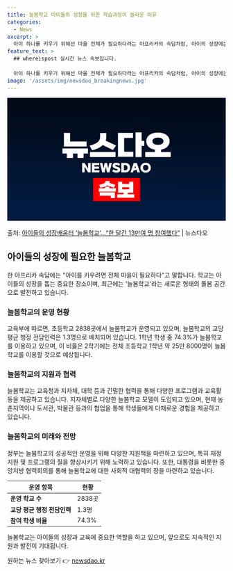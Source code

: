 ```yaml
---
title: 늘봄학교 아이들의 성장을 위한 학습과정이 놀라운 이유
categories:
  - News
excerpt: >
  아이 하나를 키우기 위해선 마을 전체가 필요하다라는 아프리카의 속담처럼, 아이의 성장에는 공동체의 힘이 필요…
feature_text: >
  ## whereispost 실시간 뉴스 속보입니다.

  아이 하나를 키우기 위해선 마을 전체가 필요하다라는 아프리카의 속담처럼, 아이의 성장에는 공동체의 힘이 필요…
image: '/assets/img/newsdao_breakingnews.jpg'
---
```


![뉴스다오 속보](/assets/img/newsdao_breakingnews.jpg)

<p>출처: <a href="https://newsdao.kr/3581" rel="dofollow">아이들의 성장배움터 ‘늘봄학교’…“한 달간 13만여 명 참여했다”</a> | 뉴스다오</p>

<h2 data-ke-size="size26">아이들의 성장에 필요한 늘봄학교</h2>
<p data-ke-size="size16">한 아프리카 속담에는 "아이를 키우려면 전체 마을이 필요하다"고 말합니다. 학교는 아이들의 성장을 돕는 중요한 장소이며, 최근에는 '늘봄학교'라는 새로운 형태의 돌봄 공간으로 발전하고 있습니다.</p>

<h3 data-ke-size="size24">늘봄학교의 운영 현황</h3>
<p data-ke-size="size16">교육부에 따르면, 초등학교 2838곳에서 늘봄학교가 운영되고 있으며, 늘봄학교의 교당 평균 행정 전담인력은 1.3명으로 배치되어 있습니다. 1학년 학생 중 74.3%가 늘봄학교를 이용하고 있으며, 이 비율은 2학기에는 전체 초등학교 1학년 약 25만 8000명이 늘봄학교를 이용할 것으로 예상됩니다.</p>

<h3 data-ke-size="size24">늘봄학교의 지원과 협력</h3>
<p data-ke-size="size16">늘봄학교는 교육청과 지자체, 대학 등과 긴밀한 협력을 통해 다양한 프로그램과 교육활동을 제공하고 있습니다. 지자체별로 다양한 늘봄학교 모델이 도입되고 있으며, 현재 농촌지역이나 도서관, 박물관 등과의 협업을 통해 학생들에게 다채로운 경험을 제공하고 있습니다.</p>

<h3 data-ke-size="size24">늘봄학교의 미래와 전망</h3>
<p data-ke-size="size16">정부는 늘봄학교의 성공적인 운영을 위해 다양한 지원책을 마련하고 있으며, 특히 재정 지원 및 프로그램의 질을 향상시키기 위해 노력하고 있습니다. 또한, 대통령을 비롯한 중앙지방 협력회의를 통해 늘봄학교에 대한 사회적 대협력의 장을 마련하고 있습니다.</p>

<table>
	<thead>
		<tr>
			<th>운영 항목</th>
			<th>현황</th>
		</tr>
	</thead>
	<tbody>
		<tr>
			<td><b>운영 학교 수</b></td>
			<td>2838곳</td>
		</tr>
		<tr>
			<td><b>교당 평균 행정 전담인력</b></td>
			<td>1.3명</td>
		</tr>
		<tr>
			<td><b>참여 학생 비율</b></td>
			<td>74.3%</td>
		</tr>
	</tbody>
</table>

<p data-ke-size="size16">늘봄학교는 아이들의 성장과 교육에 중요한 역할을 하고 있으며, 앞으로도 지속적인 지원과 발전이 기대됩니다.</p>
 

원하는 뉴스 찾아보기 👉 <a href="https://newsdao.kr" rel="dofollow">newsdao.kr</a>


